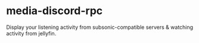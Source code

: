 # media-discord-rpc

Display your listening activity from subsonic-compatible servers & watching activity from jellyfin.
